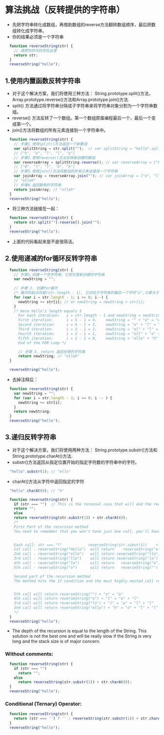 # 算法挑战（反转提供的字符串）
* 先把字符串转化成数组，再借助数组的reverse方法翻转数组顺序，最后把数组转化成字符串。
* 你的结果必须是一个字符串
```js
  function reverseString(str) {
    // 请把你的代码写在这里
    return str;
  }
  reverseString("hello");
```
## 1.使用内置函数反转字符串
* 对于这个解决方案，我们将使用三种方法： String.prototype.split()方法，Array.prototype.reverse()方法和Array.prototype.join()方法.
* split() 方法通过将字符串分隔成子字符串来将字符串对象分割为一个字符串数组。
* reverse() 方法反转了一个数组。第一个数组原属编程最后一个，最后一个变成第一个。
* join()方法将数组的所有元素连接到一个字符串中。
```js
  function reverseString(str) {
    // 步骤1.使用split()方法返回一个新数组
    var splitString = str.split("");  // var splitString = "hello".split("");
    // ["h", "e", "l", "l", "o"]
    // 步骤2.使用reverse()方法反转新创建的数组
    var reverseArray = splitString.reverse(); // var reverseArray = ["h", "e", "l", "l", "o"].reverse();
    // ["0", "l", "l", "e", "h"]
    // 步骤3.使用join()方法将数组的所有元素连接成一个字符串
    var joinArray = reverseArray.join(""); // var joinArray = ["o", "l", "l", "e", "h"].join("");
    // "olleh"
    // 步骤4.返回颠倒的字符串
    return joinArray; // "olleh"
  }
  reverseString("hello");
```
* 将三种方法链接在一起：
```js
  function reverseString(str) {
    return str.split("").reverse().join("");
  }
  reverseString("hello");
```
* 上面的代码看起来是不是很简洁。
## 2.使用递减的for循环反转字符串
```js
  function reverseString(str) {
    // 步骤1.创建一个空字符串，它将托管新创建的字符串
    var newString = "";
  
    // 步骤 2. 创建for循环
    /* 循环的起点将是(str.length - 1), 它对应于字符串的最后一个字符"o",只要大于或等于0，循环就会继续  在每次迭代后递减i */
    for (var i = str.length - 1; i >= 0; i--) {
      newString += str[i]; // or newString = newString + str[i];
    }
    /* Here hello's length equals 5
      For each iteration:   i = str.length - 1 and newString = newString + str[i]
      First iteration:      i = 5 - 1 = 4,    newString = "" + "o" = "o"
      Second iteration:     i = 4 - 1 = 3,    newString = "o" + "l" = "oll"
      Third iteration:      i = 3 - 1 = 2,    newString = "ol" + "l" = "oll"
      Fourth iteration:     i = 2 - 1 = 1,    newString = "oll" + "e" = "olle"
      Fifth iteration:      i = 1 - 1 = 0,    newString = "olle" + "h" = "olleh"
      End of the FOR Loop */

      // 步骤 3. return 返回反转的字符串
      return newString; // "olleh"
  }

  reverseString("hello");
```
* 去掉注释后：
```js
  function reverseString(str) {
    var newString = "";
    for (var i = str.length - 1; i >= 0; i -- ) {
      newString += str[i];
    }
    return newString;
  }
  reverseString("hello");
```
## 3.递归反转字符串
* 对于这个解决方案，我们将使用两种方法： String.prototype.substr()方法和String.prototype.charAt()方法.
* substr()方法返回从指定位置开始的指定字符数的字符串中的字符。
```js
  "hello".substr(1); // "ello"
```
* charAt()方法从字符中返回指定的字符
```js
  "hello".charAt(0); // "h"
```

```js
  function reverseString(str) {
    if (str === "")  // This is the terminal case that will end the recursion
    return "";
    else 
    return reverseString(str.substr(1)) + str.charAt(0);
    /*
    First Part of the recursion method
    You need to remember that you won't have just one call, you'll have several nested calls 
    

    Each call: str === "?"            reverseString(str.subst(1))    + str.charAt(0)
    1st call - reverseString("Hello")  will return    reverseString("ello")    + "h"
    2nd call - reverseString("ello")   will return reverseString("llo")      + "e"
    3rd call - reverseString("llo")    will return reverseString("lo")       + "l"
    4th call - reverseString("lo")     will return   reverseString("o")        + "l"
    5th call - reverseString("o")      will return   reverseString("")         + "o"

    Second part of the recursion method
    The method hits the if condition and the most highly nested call returns immediately


    5th call will return reverseString("") + "o" = "o"
    4th call will return reverseString("o") + "l" = "o" + "l"
    3rd call will return reverseString("lo") + "l" = "o" + "l" + "l"
    2nd call will return reverseString("ello") + "h" = "o" + "l" + "l" + "e" + "h"
    */
  }
  reverseString("hello");
```
* The depth of the recursion is equal to the length of the String. This solution is not the best one and will be really slow if the String is very long and the stack size is of major concern.
###  Without comments:
```js
  function reverseString(str) {
    if (str === "")
      return "";
    else
      return reverseString(str.substr(1)) + str.charAt(0);  
  }
  reverseString("hello");
```

### Conditional (Ternary) Operator:
```js
  function reverseString(str) {
    return (str === '') ? '' : reverseString(str.substr(1)) + str.charAt(0);
  }
  reverseString("hello");
```